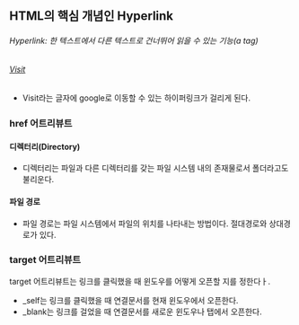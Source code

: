 ## HTML의 핵심 개념인 Hyperlink
###### Hyperlink: 한 텍스트에서 다른 텍스트로 건너뛰어 읽을 수 있는 기능(a tag)

###### <a href = "http://www.google.com">Visit</a>
+ Visit라는 글자에 google로 이동할 수 있는 하이퍼링크가 걸리게 된다.

### href 어트리뷰트
#### 디렉터리(Directory)
+ 디렉터리는 파일과 다른 디렉터리를 갖는 파일 시스템 내의 존재물로서 폴더라고도 불리운다.

#### 파일 경로
+ 파일 경로는 파일 시스템에서 파일의 위치를 나타내는 방법이다.  절대경로와 상대경로가 있다.

### target 어트리뷰트
target 어트리뷰트는 링크를 클릭했을 때 윈도우를 어떻게 오픈할 지를 정한다ㅏ.

+ _self는 링크를 클릭했을 때 연결문서를 현재 윈도우에서 오픈한다.
+ _blank는 링크를 걸었을 때 연결문서를 새로운 윈도우나 탭에서 오픈한다.